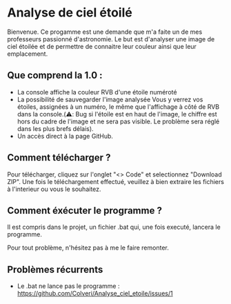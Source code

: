 # Analyse de ciel étoilé

Bienvenue. Ce progamme est une demande que m'a faite un de mes professeurs passionné d'astronomie.
Le but est d'analyser une image de ciel étoilée et de permettre de connaitre leur couleur ainsi que leur emplacement.

## Que comprend la 1.0 :

- La console affiche la couleur RVB d'une étoile numéroté
- La possibilité de sauvegarder l'image analysée
  Vous y verrez vos étoiles, assignées à un numéro, le même que l'affichage à côté de RVB dans la console.(⚠️: Bug si l'étoile est en haut de l'image, le chiffre est hors du cadre de l'image et ne sera pas visible. Le problème sera réglé dans les plus brefs délais).
- Un accès direct à la page GitHub.

## Comment télécharger ?

Pour télécharger, cliquez sur l'onglet "<> Code" et selectionnez "Download ZIP". Une fois le téléchargement effectué,
veuillez à bien extraire les fichiers à l'interieur ou vous le souhaitez.

## Comment éxécuter le programme ?

Il est compris dans le projet, un fichier .bat qui, une fois executé, lancera le programme.


Pour tout problème, n'hésitez pas à me le faire remonter.

## Problèmes récurrents

- Le .bat ne lance pas le programme : https://github.com/Colveri/Analyse_ciel_etoile/issues/1